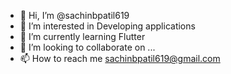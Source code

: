 - 👋 Hi, I’m @sachinbpatil619
- 👀 I’m interested in Developing applications
- 🌱 I’m currently learning Flutter
- 💞️ I’m looking to collaborate on ...
- 📫 How to reach me sachinbpatil619@gmail.com

<!---
sachinbpatil619/sachinbpatil619 is a ✨ special ✨ repository because its `README.md` (this file) appears on your GitHub profile.
You can click the Preview link to take a look at your changes.
--->
